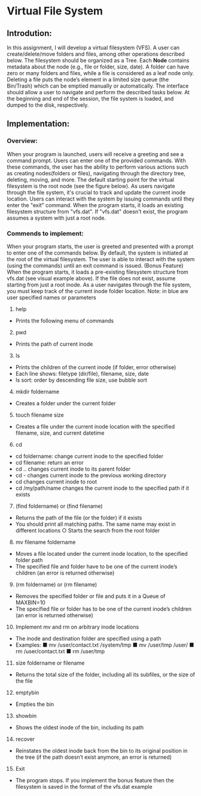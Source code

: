 # Virtual File System

## Introdution:

In this assignment, I will develop a virtual filesystem (VFS). A user can create/delete/move folders and files, among other operations described below. The filesystem should be organized as a Tree. Each **Node** contains metadata about the node (e.g., file or folder, size, date). A folder can have zero or many folders and files, while a file is considered as a leaf node only. Deleting a file puts the node’s element in a limited size queue (the Bin/Trash) which can be emptied manually or automatically. The interface should allow a user to navigate and perform the described tasks below. At the beginning and end of the session, the file system is loaded, and dumped to the disk, respectively.
## Implementation:

### Overview:

When your program is launched, users will receive a greeting and see a command prompt. Users can enter one of the provided commands. With these commands, the user has the ability to perform various actions such as creating nodes(folders or files), navigating through the directory tree, deleting, moving, and more. The default starting point for the virtual filesystem is the root node (see the figure below). As users navigate through the file system, it's crucial to track and update the current inode location. Users can interact with the system by issuing commands until they enter the "exit" command. When the program starts, it loads an existing filesystem structure from "vfs.dat". If "vfs.dat" doesn't exist, the program assumes a system with just a root node.

### Commends to implement:

When your program starts, the user is greeted and presented with a prompt to enter one of the commands below. By default, the system is initiated at the root of the virtual filesystem. The user is able to interact with the system (using the commands) until an exit command is issued.
(Bonus Feature) When the program starts, it loads a pre-existing filesystem structure from vfs.dat (see visual example above). If the file does not exist, assume starting from just a root inode.
As a user navigates through the file system, you must keep track of the current inode folder location.
Note: in blue are user specified names or parameters
1. help
 - Prints the following menu of commands
2. pwd
 - Prints the path of current inode
3. ls
 - Prints the children of the current inode (if folder, error otherwise)
 - Each line shows: filetype (dir/file), filename, size, date
 - ls sort: order by descending file size, use bubble sort
4. mkdir foldername
 - Creates a folder under the current folder
5. touch filename size
 - Creates a file under the current inode location with the specified filename, size, and current datetime
6. cd
 - cd foldername: change current inode to the specified folder
 - cd filename: return an error
 - cd .. changes current inode to its parent folder
 - cd - changes current inode to the previous working directory
 - cd changes current inode to root
 - cd /my/path/name changes the current inode to the specified path if it exists
7. (find foldername) or (find filename) 
 - Returns the path of the file (or the folder) if it exists
 - You should print all matching paths. The same name may exist in different locations ○ Starts the search from the root folder
8. mv filename foldername 
 - Moves a file located under the current inode location, to the specified folder path
 - The specified file and folder have to be one of the current inode’s children (an error is returned otherwise)
9. (rm foldername) or (rm filename)
 - Removes the specified folder or file and puts it in a Queue of MAXBIN=10
 - The specified file or folder has to be one of the current inode’s children (an error is returned otherwise)
10. Implement mv and rm on arbitrary inode locations 
 - The inode and destination folder are specified using a path
 - Examples:
   ■ mv /user/contact.txt /system/tmp ■ mv /user/tmp /user/
   ■ rm /user/contact.txt
   ■ rm /user/tmp
11. size foldername or filename
 - Returns the total size of the folder, including all its subfiles, or the size of the file
12. emptybin
 - Empties the bin
13. showbin
 - Shows the oldest inode of the bin, including its path
14. recover 
 - Reinstates the oldest inode back from the bin to its original position in the tree (if the path doesn’t exist anymore, an error is returned)
15. Exit
 - The program stops. If you implement the bonus feature then the filesystem is saved in the format of the vfs.dat example



